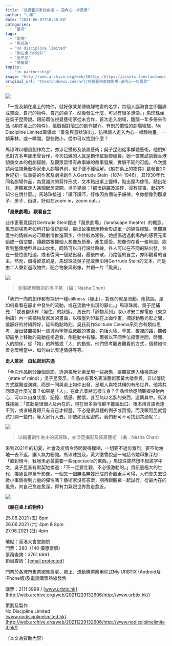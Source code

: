 ```yaml
---
title: "視覺藝術家做劇場 — 遊內心一片風景"
author: "小東"
date: "2021-06-07T10:30:00"
categories:
  - "藝術"
tags:
  - "劇場"
  - "馬琼珠"
  - "no discipline limited"
  - "躺在桌上的物件"
  - "吳⼦昆"
  - "黎蘊賢"
topics:
  - "in partnership"
image: "http://web.archive.org/web/2020im_/https://assets.thestandnews.com/media/photos/20210606-24_MMRQ3.png"
original_url: "thestandnews.com/art/視覺藝術家做劇場-遊內心一片風景"
---
```

![](http://web.archive.org/web/2020im_/https://assets.thestandnews.com/media/photos/20210606-24_MMRQ3.png)

「一提及躺在桌上的物件，就好像某某傳統靜物畫的名字，每個人腦海會立即翻譯成畫面，自己的物件，自己的桌子。然後發生什麼，可以有很多想像。」馬琼珠坐在吳子昆旁說。跟前兩位視覺藝術家從未合作，首次走入劇場，醞釀一年多帶來作品《躺在桌上的物件》，挑戰相對陌生的創作媒介。有別於慣性的劇場經驗，No Discipline Limited籌備此「景象與意狀演出」，彷彿讓人走入內心一幅靜物畫，一幀菲林，或一瞬間。那些微小，從中可以找到什麼？

馬琼珠以繪畫創作為主，亦涉足攝影及裝置藝術；吳⼦昆則從事媒體藝術。他們知悉對方多年卻未曾合作，今次拉線的人就是創作監製黎蘊賢。她一直嘗試挑戰香港傾重文本的戲劇經驗，及觀眾習慣有故事線的敘事發展，實驗不同的可能。今次邀請兩位視覺藝術家走入劇場界別，似乎便不難理解。《躺在桌上的物件》啟發自20世紀初一位重要的作家及劇場創作⼈Gertrude Stein（1874-1946），其1930年代同名劇場作品，為意識流的寫作形式，文本點出桌上鹽樽，點出屋內傢俬，點出花兒，邀觀眾走入某個起居空間。吳⼦昆說：「那很跳躍及細碎，沒有敘事，起初不知它在說什麼。」馬琼珠接道：「讀吓讀吓，好像因為個句子韻律，令你想像到那桌子、房子、街道，好似在zoom in，zoom out。」

**「⾵景劇場」 觀看自主**

此作更著意探討Gertrude Stein提出「⾵景劇場」（landscape theatre）的概念。風景劇場思考如何打破傳統劇場，提出故事起承轉合形成單一的線性經驗，但觀眾產生的情緒未必可跟劇情推進同步，往往較為滯後。她提倡透過劇場內的感官元素組成一個空間，讓觀眾根據個人想像及節奏，產生感受。想像你在看一張地圖，能看到整個地型與山山水水，同時可以自行設計路線，各人可以在不同的點出發，並在一些位置相遇，或者從同一個點出發，最後四散，乃路徑的自主，亦即觀看的自主。然而，值得留意的是，⾺琼珠及吳⼦昆並無沿用Gertrude Stein的文本，而是由二人重新選取物件，配合物象與影像，共創一片「風景」。

![](http://web.archive.org/web/2020im_/https://assets.thestandnews.com/media/photos/kwan_M5V6x.jpeg)
> 從事媒體藝術的吳⼦昆 （攝：Nasha Chan）

「我們一向的創作都有探研一種stillness（靜止），對應的就是流動。應該說，是如何看看在靜止中發生的流動，或在流動中出現的靜止。」⾺琼珠說。吳⼦昆補充：「或者都係有『凝住』的狀態。」馬氏的「靜物系列」取小津安二郎電影《東京物語》內一些植物及家居的畫面，以噴墨列印並在上面作畫，捕捉動態光影之間，讓靜好的持續靜好，延伸點點時刻。吳氏前作Solitude Cinema系列亦有類似思考，展出裝置投射一些城內寧靜或微觀的畫面，包括火種、草叢、夜裡的路，觀者卻需坐上移動的電動座椅遊看，倒是動中有靜。兩者以不同手法探索空間、時間、人的關係，從「物」的靜態或「人」的動態。他們思考觀者觀看的方式，個體如何置身環境當中，如何由此表達情感等等。

**走入意狀　由私密到共通**

「今次作品則分幾個章節，透過視覺元素呈現一些狀態，讓觀眾走入種種意狀（state of mind）」吳⼦昆表示。作品亦有著名表演藝術家⿈⼤徽參與，非以傳統方式跳舞或演繹，而是一同與桌上物件出發，呈現人與物共構的有形世界。他將共同塑造什麼光景？如果是「人」，在此光景將怎樣立身？作品恰恰邀請觀者投射內心，可以以自身狀態、記憶、情感、關懷，甚至無以名狀的東西，連繫其中。馬琼珠接說：「意狀是很個人及內在的，現在很多事情都不能說出口，根本用言語表達不到，或者總覺得只有自己才經歷，不必是很具體的例子或回憶。而我跟阿昆就嘗試打開一些門，等大家行入去。即使如此私密的，我們都可不可找到共通呢？」

![](http://web.archive.org/web/2020im_/https://assets.thestandnews.com/media/photos/ivy_ujmcc.jpeg)
> 以繪畫創作為主的⾺琼珠，亦涉足攝影及裝置藝術 （攝：Nasha Chan）

來到2021年的初夏，社會及疫情令時間變得模糊，一切要不過份激烈，要不匆匆地一去不返，讓人無力細閱。⾺琼珠提及，⿈⼤徽曾說過一句話令她印象深刻：「直到現今，我哋未必最需要一些spectacle的東西。」⾺琼珠突然想不起該字中文，吳⼦昆甚有默契地接道：「不一定要壯觀，不必很激動的。」資訊量極大的世代，接通世界萬千影像，一個又一個無名無姓形成的奇觀垂手可得，人們會失去從微小事情得到力量的彈性嗎？藝術家沒有答案，期待跟觀眾一起試行，從最內在的風景，向自己愈走愈深，得有力氣跟世界愈走愈近。

**![](http://web.archive.org/web/2020im_/https://assets.thestandnews.com/media/photos/E8BABAE59CA8E6A18CE4B88AE79A84E789A9E4BBB6_PXMjo.jpeg)**

**《躺在桌上的物件》**

25.06.2021 (五) 8pm  
26.06.2021 (六) 4pm & 8pm  
27.06.2021 (⽇) 4pm

地點：⾹港⼤會堂劇院  
門票：$280（$140 優惠票價）  
票務查詢：3761 6661  
節目查詢：[\[email protected\]](/web/20211229132606/https://www.thestandnews.com/cdn-cgi/l/email-protection#8ee0e1eae7fdede7fee2e7e0ebe2faeacee9e3efe7e2a0ede1e3)

門票於各城市售票網售票處、網上、流動購票應用程式My URBTIX (Android及iPhone版)及電話購票熱線發售

購票︰2111 5999 / [www.urbtix.hk](http://web.archive.org/web/20211229132606/http://www.urbtix.hk/)

策劃及製作︰  
No Discipline Limited  
[www.nodisciplinelimited.hk](http://web.archive.org/web/20211229132606/http://www.nodisciplinelimited.hk/)

（本文為贊助內容）
